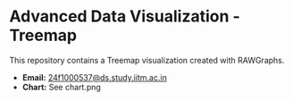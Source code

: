 # Advanced Data Visualization - Treemap

This repository contains a Treemap visualization created with RAWGraphs.

- **Email:** 24f1000537@ds.study.iitm.ac.in
- **Chart:** See chart.png

